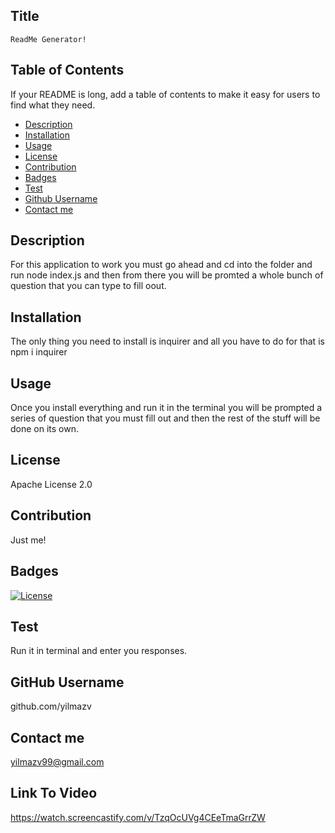 ## Title

    ReadMe Generator!

## Table of Contents

If your README is long, add a table of contents to make it easy for users to find what they need.

- [Description](#description)
- [Installation](installation)
- [Usage](#usage)
- [License](#license)
- [Contribution](#contribution)
- [Badges](#license)
- [Test](#test)
- [Github Username](#github%username)
- [Contact me](#contact%me)

## Description

For this application to work you must go ahead and cd into the folder and run node index.js and then from there you will be promted a whole bunch of question that you can type to fill oout.

## Installation

The only thing you need to install is inquirer and all you have to do for that is npm i inquirer

## Usage

Once you install everything and run it in the terminal you will be prompted a series of question that you must fill out and then the rest of the stuff will be done on its own.

## License

Apache License 2.0

## Contribution

Just me!

## Badges

[![License](https://img.shields.io/badge/License-Apache_2.0-blue.svg)](https://opensource.org/licenses/Apache-2.0)

## Test

Run it in terminal and enter you responses.

## GitHub Username

github.com/yilmazv

## Contact me

yilmazv99@gmail.com

## Link To Video

https://watch.screencastify.com/v/TzqOcUVg4CEeTmaGrrZW
